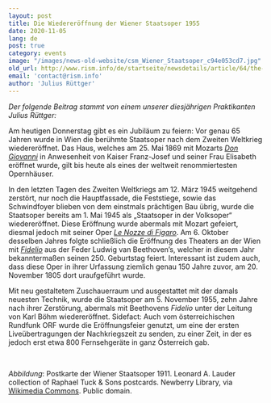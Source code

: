 ```yaml
---
layout: post
title: Die Wiedereröffnung der Wiener Staatsoper 1955
date: 2020-11-05
lang: de
post: true
category: events
image: "/images/news-old-website/csm_Wiener_Staatsoper_c94e053cd7.jpg"
old_url: http://www.rism.info/de/startseite/newsdetails/article/64/the-reopening-of-the-vienna-state-opera-in-1955.html
email: 'contact@rism.info'
author: 'Julius Rüttger'
---
```


_Der folgende Beitrag stammt von einem unserer diesjährigen Praktikanten Julius Rüttger:_   
  
Am heutigen Donnerstag gibt es ein Jubiläum zu feiern: Vor genau 65 Jahren wurde in Wien die berühmte Staatsoper nach dem Zweiten Weltkrieg wiedereröffnet. Das Haus, welches am 25. Mai 1869 mit Mozarts [_Don Giovanni_](https://opac.rism.info/search?View=rism&author=Mozart+Wolfgang+Amadeus&title=Don+Giovanni) in Anwesenheit von Kaiser Franz-Josef und seiner Frau Elisabeth eröffnet wurde, gilt bis heute als eines der weltweit renommiertesten Opernhäuser.

In den letzten Tagen des Zweiten Weltkriegs am 12. März 1945 weitgehend zerstört, nur noch die Hauptfassade, die Feststiege, sowie das Schwindfoyer blieben von dem einstmals prächtigen Bau übrig, wurde die Staatsoper bereits am 1. Mai 1945 als „Staatsoper in der Volksoper“ wiedereröffnet. Diese Eröffnung wurde abermals mit Mozart gefeiert, diesmal jedoch mit seiner Oper [_Le Nozze di Figaro_](https://opac.rism.info/search?View=rism&author=Mozart+Wolfgang+Amadeus&title=Nozze+Figaro). Am 6. Oktober desselben Jahres folgte schließlich die Eröffnung des Theaters an der Wien mit _[Fidelio](https://opac.rism.info/search?View=rism&author=Beethoven+Ludwig&title=Fidelio)_ aus der Feder Ludwig van Beethoven’s, welcher in diesem Jahr bekanntermaßen seinen 250. Geburtstag feiert. Interessant ist zudem auch, dass diese Oper in ihrer Urfassung ziemlich genau 150 Jahre zuvor, am 20. November 1805 dort uraufgeführt wurde.

Mit neu gestaltetem Zuschauerraum und ausgestattet mit der damals neuesten Technik, wurde die Staatsoper am 5. November 1955, zehn Jahre nach ihrer Zerstörung, abermals mit Beethovens _Fidelio_ unter der Leitung von Karl Böhm wiedereröffnet. Sidefact: Auch vom österreichischen Rundfunk ORF wurde die Eröffnungsfeier genutzt, um eine der ersten Liveübertragungen der Nachkriegszeit zu senden, zu einer Zeit, in der es jedoch erst etwa 800 Fernsehgeräte in ganz Österreich gab.

&nbsp;

_Abbildung_: Postkarte der Wiener Staatsoper 1911. Leonard A. Lauder collection of Raphael Tuck & Sons postcards. Newberry Library, via [Wikimedia Commons](https://commons.wikimedia.org/wiki/File:Wien,_K.K._Hofoper._646B_(NBY_419464).jpg). Public domain.   
  
<script type="text/javascript">var switchTo5x=true;</script><script type="text/javascript" src="http://w.sharethis.com/button/buttons.js"></script><script type="text/javascript">stLight.options({publisher: "9b601438-1ce1-49d8-bfd7-9cff5df54c17", doNotHash: false, doNotCopy: false, hashAddressBar: false});</script>

